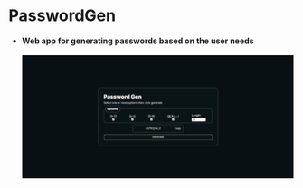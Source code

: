 # PasswordGen
- **Web app for generating passwords based on the user needs** <br><br>
![passwordGen](assets/Screenshot%202025-10-30%20140943.png)
